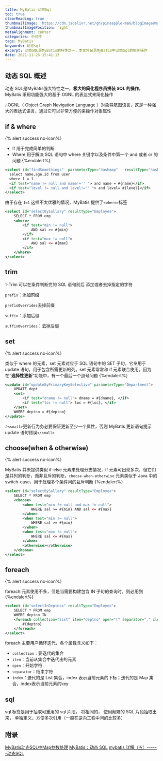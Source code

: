 ```yaml
---
title: MyBatis 动态Sql
toc: true
clearReading: true
thumbnailImage: 'https://cdn.jsdelivr.net/gh/pineapple-man/blogImage@main/image/mybatis.jpg'
thumbnailImagePosition: right
metaAlignment: center
categories: 中间件
tags: MyBatis
keywords: 动态sql
excerpt: 动态SQL是MyBatis的特性之一，本文将记录MyBatis中动态Sql的相关操作
date: 2021-11-26 15:41:13
---
```

<!-- toc -->


## 动态 SQL 概述

动态 SQL是MyBatis强大特性之一，**极大的简化程序员拼装 SQL 的操作**。MyBatis 采用功能强大的基于 OGNL 的表达式来简化操作

:notes:OGNL（ Object Graph Navigation Language ）对象导航图语言，这是一种强大的表达式语言，通过它可以非常方便的来操作对象属性

## if & where 

{% alert success no-icon%}
- If 用于完成简单的判断
- Where 用于解决 SQL 语句中 where 关键字以及条件中第一个 and 或者 or 的问题
{%endalert%}

```xml
<select id="findSomethings"  parameterType="hashmap"   resultType="hashmap">
  select name,age,id from user
  where 1 = 1
  <if test="name != null and name!='' "> and name = #{name}</if>
  <if test="level != null and level!='' "> and level= #{level}</if>
</select>
```

由于存在 `1=1` 这样不太优雅的情况，MyBatis 提供了`<where>`标签
```xml
<select id="selectBySallary" resultType="Employee">
    SELECT * FROM emp
    <where>
        <if test="min != null">
            AND sal >= #{min}
        </if>
        <if test="max != null">
            AND sal <= #{max}
        </if>
    </where>
</select>
```
## trim

:sparkles:Trim 可以在条件判断完的 SQL 语句前后 添加或者去掉指定的字符

`prefix`：添加前缀

`prefixOverrides`去掉前缀

`suffix`：添加后缀

`suffixOverrides`：去掉后缀

## set

{% alert success no-icon%}

类似于 where 的元素，set 元素对应于 SQL 语句中的 SET 子句，它专用于 update 语句，用于包含所需更新的列。set 元素常常和 if 元素联合使用。因为在“**选择性更新**”功能中，有一个最后一个逗号问题
{%endalert%}

```xml
<update id="updateByPrimaryKeySelective" parameterType="Department">
    UPDATE dept
    <set>
        <if test="dname != null"> dname = #{dname}, </if>
        <if test="loc != null"> loc = #{loc}, </if>
    </set>
    WHERE deptno = #{deptno}
</update>
```
:notes:`<small>`更新行为务必要保证更新至少一个属性，否则 MyBatis 更新语句提示 update 语句错误`</small>`
## choose(when & otherwise)
{% alert success no-icon%}

MyBatis 并未提供类似 if-else 元素来处理分支情况，if 元素可出现多次，但它们是并列的判断，而非互斥的判断。`choose-when-otherwise` 元素类似于 Java 中的 switch-case，用于处理多个条件间的互斥判断
{%endalert%}
```xml
<select id="selectBySallary" resultType="Employee">
    SELECT * FROM emp
    <choose>
        <when test="min != null and max != null">
            WHERE sal >= #{min} AND sal <= #{max}
        </when>
        <when test="min != null">
            WHERE sal >= #{min} 
        </when>
        <when test="max != null">
            WHERE sal <= #{max}
        </when>
        <otherwise></otherwise>
    </choose>
</select>
```

## foreach
{% alert success no-icon%}

foreach 元素使用不多，但是当需要构建包含 IN 子句的查询时，则必用到
{%endalert%}

```xml
<select id="selectInDeptnos" resultType="Employee">
    SELECT * FROM emp 
    WHERE deptno IN 
    <foreach collection="list" item="deptno" open="(" separator="," close=")">
        #{deptno}
    </foreach>
</select>
```
foreach 主要用户循环迭代，各个属性含义如下：

- `collection`：要迭代的集合
- `item`：当前从集合中迭代出的元素
- `open`：开始字符
- `separator`：结束字符
- `index`：迭代的是 List 集合，index 表示当前元素的下标；迭代的是 Map 集合，index表示当前元素的key


## sql

sql 标签是用于抽取可重用的 sql 片段， 将相同的， 使用频繁的 SQL 片段抽取出来， 单独定义，方便多次引用（一般在逆向工程中间的比较多）

## 附录

[MyBatis动态SQL中Map参数处理](https://blog.csdn.net/kangkanglou/article/details/93639926)
[MyBatis：动态 SQL](https://www.jianshu.com/p/2ebfa8bf7472)
[mybatis 详解（五）------动态SQL](https://www.cnblogs.com/ysocean/p/7289529.html)